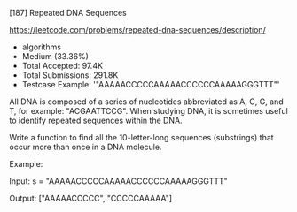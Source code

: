 [187] Repeated DNA Sequences  

https://leetcode.com/problems/repeated-dna-sequences/description/

* algorithms
* Medium (33.36%)
* Total Accepted:    97.4K
* Total Submissions: 291.8K
* Testcase Example:  '"AAAAACCCCCAAAAACCCCCCAAAAAGGGTTT"'

All DNA is composed of a series of nucleotides abbreviated as A, C, G, and T, for example: "ACGAATTCCG". When studying DNA, it is sometimes useful to identify repeated sequences within the DNA.

Write a function to find all the 10-letter-long sequences (substrings) that occur more than once in a DNA molecule.

Example:


Input: s = "AAAAACCCCCAAAAACCCCCCAAAAAGGGTTT"

Output: ["AAAAACCCCC", "CCCCCAAAAA"]


